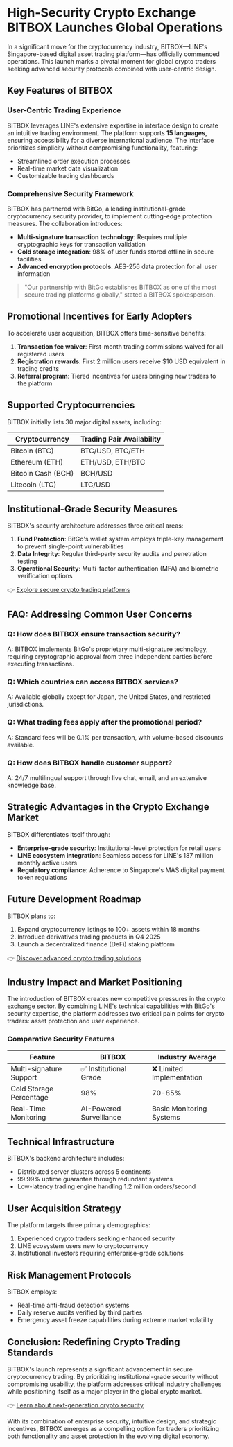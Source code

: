 # High-Security Crypto Exchange BITBOX Launches Global Operations  

In a significant move for the cryptocurrency industry, BITBOX—LINE's Singapore-based digital asset trading platform—has officially commenced operations. This launch marks a pivotal moment for global crypto traders seeking advanced security protocols combined with user-centric design.  

## Key Features of BITBOX  

### User-Centric Trading Experience  
BITBOX leverages LINE's extensive expertise in interface design to create an intuitive trading environment. The platform supports **15 languages**, ensuring accessibility for a diverse international audience. The interface prioritizes simplicity without compromising functionality, featuring:  
- Streamlined order execution processes  
- Real-time market data visualization  
- Customizable trading dashboards  

### Comprehensive Security Framework  
BITBOX has partnered with BitGo, a leading institutional-grade cryptocurrency security provider, to implement cutting-edge protection measures. The collaboration introduces:  
- **Multi-signature transaction technology**: Requires multiple cryptographic keys for transaction validation  
- **Cold storage integration**: 98% of user funds stored offline in secure facilities  
- **Advanced encryption protocols**: AES-256 data protection for all user information  

> "Our partnership with BitGo establishes BITBOX as one of the most secure trading platforms globally," stated a BITBOX spokesperson.  

## Promotional Incentives for Early Adopters  

To accelerate user acquisition, BITBOX offers time-sensitive benefits:  
1. **Transaction fee waiver**: First-month trading commissions waived for all registered users  
2. **Registration rewards**: First 2 million users receive $10 USD equivalent in trading credits  
3. **Referral program**: Tiered incentives for users bringing new traders to the platform  

## Supported Cryptocurrencies  

BITBOX initially lists 30 major digital assets, including:  

| Cryptocurrency | Trading Pair Availability |  
|----------------|---------------------------|  
| Bitcoin (BTC)  | BTC/USD, BTC/ETH          |  
| Ethereum (ETH) | ETH/USD, ETH/BTC          |  
| Bitcoin Cash (BCH) | BCH/USD               |  
| Litecoin (LTC) | LTC/USD                   |  

## Institutional-Grade Security Measures  

BITBOX's security architecture addresses three critical areas:  
1. **Fund Protection**: BitGo's wallet system employs triple-key management to prevent single-point vulnerabilities  
2. **Data Integrity**: Regular third-party security audits and penetration testing  
3. **Operational Security**: Multi-factor authentication (MFA) and biometric verification options  

👉 [Explore secure crypto trading platforms](https://bit.ly/okx-bonus)  

## FAQ: Addressing Common User Concerns  

### Q: How does BITBOX ensure transaction security?  
A: BITBOX implements BitGo's proprietary multi-signature technology, requiring cryptographic approval from three independent parties before executing transactions.  

### Q: Which countries can access BITBOX services?  
A: Available globally except for Japan, the United States, and restricted jurisdictions.  

### Q: What trading fees apply after the promotional period?  
A: Standard fees will be 0.1% per transaction, with volume-based discounts available.  

### Q: How does BITBOX handle customer support?  
A: 24/7 multilingual support through live chat, email, and an extensive knowledge base.  

## Strategic Advantages in the Crypto Exchange Market  

BITBOX differentiates itself through:  
- **Enterprise-grade security**: Institutional-level protection for retail users  
- **LINE ecosystem integration**: Seamless access for LINE's 187 million monthly active users  
- **Regulatory compliance**: Adherence to Singapore's MAS digital payment token regulations  

## Future Development Roadmap  

BITBOX plans to:  
1. Expand cryptocurrency listings to 100+ assets within 18 months  
2. Introduce derivatives trading products in Q4 2025  
3. Launch a decentralized finance (DeFi) staking platform  

👉 [Discover advanced crypto trading solutions](https://bit.ly/okx-bonus)  

## Industry Impact and Market Positioning  

The introduction of BITBOX creates new competitive pressures in the crypto exchange sector. By combining LINE's technical capabilities with BitGo's security expertise, the platform addresses two critical pain points for crypto traders: asset protection and user experience.  

### Comparative Security Features  

| Feature                | BITBOX                | Industry Average       |  
|------------------------|-----------------------|------------------------|  
| Multi-signature Support | ✅ Institutional Grade | ❌ Limited Implementation |  
| Cold Storage Percentage | 98%                   | 70-85%                 |  
| Real-Time Monitoring    | AI-Powered Surveillance | Basic Monitoring Systems |  

## Technical Infrastructure  

BITBOX's backend architecture includes:  
- Distributed server clusters across 5 continents  
- 99.99% uptime guarantee through redundant systems  
- Low-latency trading engine handling 1.2 million orders/second  

## User Acquisition Strategy  

The platform targets three primary demographics:  
1. Experienced crypto traders seeking enhanced security  
2. LINE ecosystem users new to cryptocurrency  
3. Institutional investors requiring enterprise-grade solutions  

## Risk Management Protocols  

BITBOX employs:  
- Real-time anti-fraud detection systems  
- Daily reserve audits verified by third parties  
- Emergency asset freeze capabilities during extreme market volatility  

## Conclusion: Redefining Crypto Trading Standards  

BITBOX's launch represents a significant advancement in secure cryptocurrency trading. By prioritizing institutional-grade security without compromising usability, the platform addresses critical industry challenges while positioning itself as a major player in the global crypto market.  

👉 [Learn about next-generation crypto security](https://bit.ly/okx-bonus)  

With its combination of enterprise security, intuitive design, and strategic incentives, BITBOX emerges as a compelling option for traders prioritizing both functionality and asset protection in the evolving digital economy.